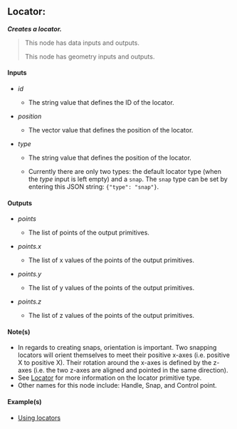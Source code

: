 ## Locator:

**_Creates a locator._**

> This node has data inputs and outputs.
>
> This node has geometry inputs and outputs.


#### Inputs

* _id_

  * The string value that defines the ID of the locator.

* _position_

  * The vector value that defines the position of the locator.

* _type_

  * The string value that defines the position of the locator.

  * Currently there are only two types: the default locator type (when the _type_ input is left empty) and a `snap`. The `snap` type can be set by entering this JSON string: `{"type": "snap"}`.


#### Outputs

* _points_

  * The list of points of the output primitives.

* _points.x_

  * The list of x values of the points of the output primitives.

* _points.y_

  * The list of y values of the points of the output primitives.

* _points.z_

  * The list of z values of the points of the output primitives.


#### Note(s)



* In regards to creating snaps, orientation is important. Two snapping locators will orient themselves to meet their positive x-axes (i.e. positive X to positive X). Their rotation around the x-axes is defined by the z-axes (i.e. the two z-axes are aligned and pointed in the same direction).
* See <a href="/concepts/GeneralConcepts/locator.md" target="_blank">Locator</a> for more information on the locator primitive type.
* Other names for this node include: Handle, Snap, and Control point.


#### Example(s)



* <a href="https://creator.trimble.com/graph?assetURI=whp:9e89fa57-1628-443f-a7fa-b799df36e61f&version=latest" target="_blank">Using locators</a>
